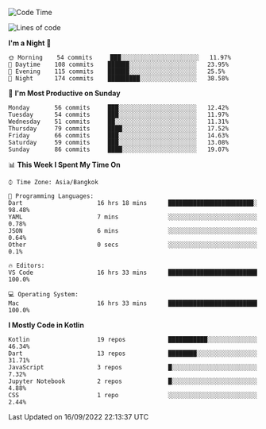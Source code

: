 <!-- [![Gmail Badge](https://img.shields.io/badge/-faezolpadli@gmail.com-c14438?style=flat&logo=Gmail&logoColor=white&link=mailto:faezolpadli@gmail.com)](mailto:faezolpadli@gmail.com) 
[![Portfolio Badge](https://img.shields.io/badge/portfolio-web-blue?style=flat&link=https://faizul14.github.io)](https://faizul14.github.io) 
<br>Must can do it

# FAEZOL MP

Hi, I'm M Faezol Padli 👨 (he/him)—a freelance at Home. I live in West Nusa Tenggara, Indonesia and am an Malay native. 🙌 I'm a Android Developer with Java, and Kotlin. Manage projects with git and understanding to publish projects on Playstore.

## My Github Performance

![github stats](https://github-readme-stats.vercel.app/api?username=faizul14&show_icons=true)
## Aliran :)
![github stats](https://github-readme-stats.vercel.app/api/top-langs/?username=faizul14&count_private=true)

## My values

💖 Safety and trust<br>
🌟 Expression as authentic self<br>
🍏 Beginner's mindset and curiosity<br>
🙌 Shared norms<br>
🚀 Elevate the underrepresented


## Current activity

- 💻 I'm currently part-time at <a href="">##</a> and some freelance projects.
- 📖 I’m currently learning Kotlin and machine learning;
- 💼 I’m pursuing a Bachelor's degree in Computer Science at <a href="https://universitasbumigora.ac.id">Bumigora University</a>;
- 💬 Ask me about anything, I am happy to help;
- 📫 Please email via faezolpadli@gmail.com to reach me.
- 📝 See my <a href=->linked.in</a> to get more info.

## Get in touch

- Personal site: https://faizul14.github.io/faezolportfolio/
- Instagram : - -->

<!--START_SECTION:waka-->
![Code Time](http://img.shields.io/badge/Code%20Time-1%2C441%20hrs%203%20mins-blue)

![Lines of code](https://img.shields.io/badge/From%20Hello%20World%20I%27ve%20Written-1%20Million%20lines%20of%20code-blue)

**I'm a Night 🦉** 

```text
🌞 Morning    54 commits     ███░░░░░░░░░░░░░░░░░░░░░░   11.97% 
🌆 Daytime    108 commits    ██████░░░░░░░░░░░░░░░░░░░   23.95% 
🌃 Evening    115 commits    ██████░░░░░░░░░░░░░░░░░░░   25.5% 
🌙 Night      174 commits    █████████░░░░░░░░░░░░░░░░   38.58%

```
📅 **I'm Most Productive on Sunday** 

```text
Monday       56 commits     ███░░░░░░░░░░░░░░░░░░░░░░   12.42% 
Tuesday      54 commits     ███░░░░░░░░░░░░░░░░░░░░░░   11.97% 
Wednesday    51 commits     ██░░░░░░░░░░░░░░░░░░░░░░░   11.31% 
Thursday     79 commits     ████░░░░░░░░░░░░░░░░░░░░░   17.52% 
Friday       66 commits     ███░░░░░░░░░░░░░░░░░░░░░░   14.63% 
Saturday     59 commits     ███░░░░░░░░░░░░░░░░░░░░░░   13.08% 
Sunday       86 commits     ████░░░░░░░░░░░░░░░░░░░░░   19.07%

```


📊 **This Week I Spent My Time On** 

```text
⌚︎ Time Zone: Asia/Bangkok

💬 Programming Languages: 
Dart                     16 hrs 18 mins      ████████████████████████░   98.48% 
YAML                     7 mins              ░░░░░░░░░░░░░░░░░░░░░░░░░   0.78% 
JSON                     6 mins              ░░░░░░░░░░░░░░░░░░░░░░░░░   0.64% 
Other                    0 secs              ░░░░░░░░░░░░░░░░░░░░░░░░░   0.1%

🔥 Editors: 
VS Code                  16 hrs 33 mins      █████████████████████████   100.0%

💻 Operating System: 
Mac                      16 hrs 33 mins      █████████████████████████   100.0%

```

**I Mostly Code in Kotlin** 

```text
Kotlin                   19 repos            ███████████░░░░░░░░░░░░░░   46.34% 
Dart                     13 repos            ████████░░░░░░░░░░░░░░░░░   31.71% 
JavaScript               3 repos             █░░░░░░░░░░░░░░░░░░░░░░░░   7.32% 
Jupyter Notebook         2 repos             █░░░░░░░░░░░░░░░░░░░░░░░░   4.88% 
CSS                      1 repo              ░░░░░░░░░░░░░░░░░░░░░░░░░   2.44%

```



 Last Updated on 16/09/2022 22:13:37 UTC
<!--END_SECTION:waka-->

